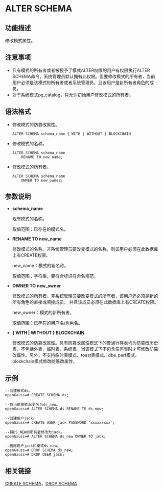 # ALTER SCHEMA<a name="ZH-CN_TOPIC_0289900025"></a>

## 功能描述<a name="zh-cn_topic_0283136607_zh-cn_topic_0237122070_zh-cn_topic_0059779037_s806d414edb004fa89cd50a1166d1136e"></a>

修改模式属性。

## 注意事项<a name="zh-cn_topic_0283136607_zh-cn_topic_0237122070_zh-cn_topic_0059779037_sfccb497f01564edb804ecee58fe2698c"></a>

-   只有模式的所有者或者被授予了模式ALTER权限的用户有权限执行ALTER SCHEMA命令，系统管理员默认拥有此权限。但要修改模式的所有者，当前用户必须是该模式的所有者或者系统管理员，且该用户是新所有者角色的成员。
-   对于系统模式pg\_catalog，只允许初始用户修改模式的所有者。

## 语法格式<a name="zh-cn_topic_0283136607_zh-cn_topic_0237122070_zh-cn_topic_0059779037_s794bdb8d97844eb7aa7d1d6cdf896ac9"></a>

-   修改模式的防篡改属性。

    ```
    ALTER SCHEMA schema_name { WITH | WITHOUT } BLOCKCHAIN
    ```


-   修改模式的名称。

    ```
    ALTER SCHEMA schema_name 
        RENAME TO new_name;
    ```

-   修改模式的所有者。

    ```
    ALTER SCHEMA schema_name 
        OWNER TO new_owner;
    ```


## 参数说明<a name="zh-cn_topic_0283136607_zh-cn_topic_0237122070_zh-cn_topic_0059779037_s8277cc73aecc4f20845d2ddf456a20e7"></a>

-   **schema\_name**

    现有模式的名称。

    取值范围：已存在的模式名。

-   **RENAME TO new\_name**

    修改模式的名称。非系统管理员要改变模式的名称，则该用户必须在此数据库上有CREATE权限。

    new\_name：模式的新名称。

    取值范围：字符串，要符合标识符命名规范。

-   **OWNER TO new\_owner**

    修改模式的所有者。非系统管理员要改变模式的所有者，该用户还必须是新的所有角色的直接或间接成员， 并且该成员必须在此数据库上有CREATE权限。

    new\_owner：模式的新所有者。

    取值范围：已存在的用户名/角色名。

-   **\{ WITH | WITHOUT \} BLOCKCHAIN**

    修改模式的防篡改属性。具有防篡改属性模式下的普通行存表均为防篡改历史表，不包括外表，临时表，系统表。当该模式下不包含任何表时才可修改防篡改属性。另外，不支持临时表模式、toast表模式、dbe\_perf模式、blockchain模式修改防篡改属性。


## 示例<a name="zh-cn_topic_0283136607_zh-cn_topic_0237122070_zh-cn_topic_0059779037_sd7a0dca78f6844d79a0ec70fb4213769"></a>

```
--创建模式ds。
openGauss=# CREATE SCHEMA ds;

--将当前模式ds更名为ds_new。
openGauss=# ALTER SCHEMA ds RENAME TO ds_new;

--创建用户jack。
openGauss=# CREATE USER jack PASSWORD 'xxxxxxxxx';

--将DS_NEW的所有者修改为jack。
openGauss=# ALTER SCHEMA ds_new OWNER TO jack;

--删除用户jack和模式ds_new。
openGauss=# DROP SCHEMA ds_new;
openGauss=# DROP USER jack;
```

## 相关链接<a name="zh-cn_topic_0283136607_zh-cn_topic_0237122070_zh-cn_topic_0059779037_seadab16e00ee41c383d8cba1759ed7c8"></a>

[CREATE SCHEMA](CREATE-SCHEMA.md)，[DROP SCHEMA](DROP-SCHEMA.md)

